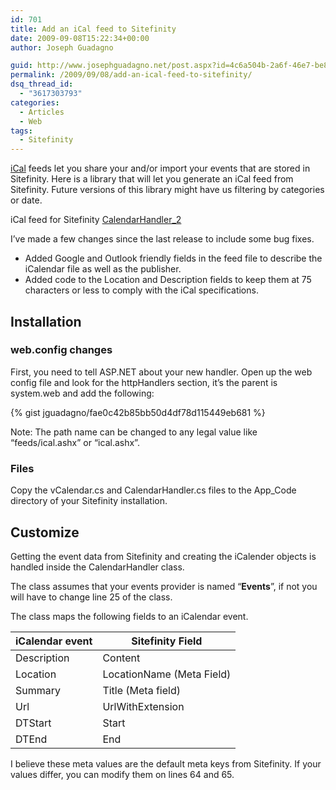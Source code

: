 ```yaml
---
id: 701
title: Add an iCal feed to Sitefinity
date: 2009-09-08T15:22:34+00:00
author: Joseph Guadagno

guid: http://www.josephguadagno.net/post.aspx?id=4c6a504b-2a6f-46e7-be86-534dae04114c
permalink: /2009/09/08/add-an-ical-feed-to-sitefinity/
dsq_thread_id:
  - "3617303793"
categories:
  - Articles
  - Web
tags:
  - Sitefinity
---
```

<!-- TODO: Fix HTML Table -->
[iCal](http://en.wikipedia.org/wiki/Ical "iCal on Wikipedia") feeds let you share your and/or import your events that are stored in Sitefinity.  Here is a library that will let you generate an iCal feed from Sitefinity. Future versions of this library might have us filtering by categories or date.

iCal feed for Sitefinity [CalendarHandler_2](http://1222-7915.el-alt.com/wp-content/uploads/2015/03/CalendarHandler_2.zip)

I’ve made a few changes since the last release to include some bug fixes.

* Added Google and Outlook friendly fields in the feed file to describe the iCalendar file as well as the publisher.
* Added code to the Location and Description fields to keep them at 75 characters or less to comply with the iCal specifications.

## Installation

### web.config changes

First, you need to tell ASP.NET about your new handler. Open up the web config file and look for the httpHandlers section, it’s the parent is system.web and add the following:

{% gist jguadagno/fae0c42b85bb50d4df78d115449eb681 %}

Note: The path name can be changed to any legal value like “feeds/ical.ashx” or “ical.ashx”.

### Files

Copy the vCalendar.cs and CalendarHandler.cs files to the App_Code directory of your Sitefinity installation.

## Customize

Getting the event data from Sitefinity and creating the iCalender objects is handled inside the CalendarHandler class.

The class assumes that your events provider is named “**Events**”, if not you will have to change line 25 of the class.

The class maps the following fields to an iCalendar event.

<table class="table table-striped table-bordered">

<thead>

<tr>

<th>iCalendar event</th>

<th>Sitefinity Field</th>

</tr>

</thead>

<tbody>

<tr>

<td>Description</td>

<td>Content</td>

</tr>

<tr>

<td>Location</td>

<td>LocationName (Meta Field)</td>

</tr>

<tr>

<td>Summary</td>

<td>Title (Meta field)</td>

</tr>

<tr>

<td>Url</td>

<td>UrlWithExtension</td>

</tr>

<tr>

<td>DTStart</td>

<td>Start</td>

</tr>

<tr>

<td>DTEnd</td>

<td>End</td>

</tr>

</tbody>

</table>

I believe these meta values are the default meta keys from Sitefinity. If your values differ, you can modify them on lines 64 and 65.
